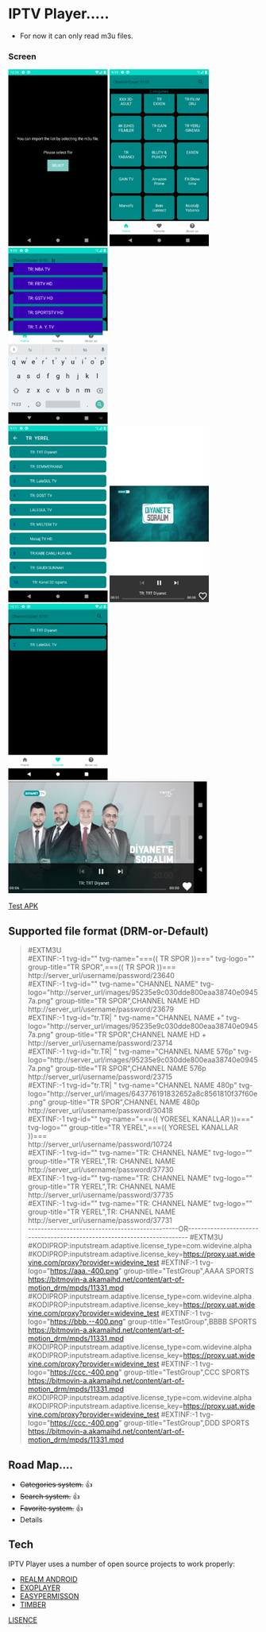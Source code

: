 # IPTV Player.....

* For now it can only read m3u files.

### Screen
<img src="https://github.com/broscr/IPTV-Player/blob/master/Screenshot_1634034243.png" alt="main" width="200"/>         <img src="https://github.com/broscr/IPTV-Player/blob/master/Screenshot_1634029804.png" alt="main" width="200"/>       <img src="https://github.com/broscr/IPTV-Player/blob/master/Screenshot_1634029819.png" alt="search" width="200"/>     
<img src="https://github.com/broscr/IPTV-Player/blob/master/Screenshot_1634029884.png" alt="channels" width="200"/>     <img src="https://github.com/broscr/IPTV-Player/blob/master/Screenshot_1634031038.png" alt="playerh" width="200"/>
<img src="https://github.com/broscr/IPTV-Player/blob/master/Screenshot_1634033511.png" alt="favorite" width="200"/>     <img src="https://github.com/broscr/IPTV-Player/blob/master/Screenshot_1634031049.png" alt="playerv" width="400"/>

[Test APK](https://github.com/broscr/IPTV-Player/blob/master/app/release/)

## Supported file format (DRM-or-Default)

>#EXTM3U\
>#EXTINF:-1 tvg-id="" tvg-name="===((  TR SPOR  ))===" tvg-logo="" group-title="TR SPOR",===((  TR SPOR  ))===\
>http://server_url/username/password/23640\
>#EXTINF:-1 tvg-id="" tvg-name="CHANNEL NAME" tvg-logo="http://server_url/images/95235e9c030dde800eaa38740e09457a.png" group-title="TR SPOR",CHANNEL NAME  HD\
>http://server_url/username/password/23679\
>#EXTINF:-1 tvg-id="tr.TR| " tvg-name="CHANNEL NAME +" tvg-logo="http://server_url/images/95235e9c030dde800eaa38740e09457a.png" group-title="TR SPOR",CHANNEL NAME HD +\
>http://server_url/username/password/23714\
>#EXTINF:-1 tvg-id="tr.TR| " tvg-name="CHANNEL NAME 576p" tvg-logo="http://server_url/images/95235e9c030dde800eaa38740e09457a.png" group-title="TR SPOR",CHANNEL NAME 576p\
>http://server_url/username/password/23715\
>#EXTINF:-1 tvg-id="tr.TR| " tvg-name="CHANNEL NAME 480p" tvg-logo="http://server_url/images/643776191832652a8c8561810f37f60e.png" group-title="TR SPOR",CHANNEL NAME 480p\
>http://server_url/username/password/30418\
>#EXTINF:-1 tvg-id="" tvg-name="===(( YORESEL KANALLAR ))===" tvg-logo="" group-title="TR  YEREL",===(( YORESEL KANALLAR ))===\
>http://server_url/username/password/10724\
>#EXTINF:-1 tvg-id="" tvg-name="TR: CHANNEL NAME" tvg-logo="" group-title="TR  YEREL",TR: CHANNEL NAME\
>http://server_url/username/password/37730\
>#EXTINF:-1 tvg-id="" tvg-name="TR: CHANNEL NAME" tvg-logo="" group-title="TR  YEREL",TR: CHANNEL NAME\
>http://server_url/username/password/37735\
>#EXTINF:-1 tvg-id="" tvg-name="TR: CHANNEL NAME" tvg-logo="" group-title="TR  YEREL",TR: CHANNEL NAME\
>http://server_url/username/password/37731\
-----------------------------------------------OR------------------------------------------------------------------------
>#EXTM3U
>#KODIPROP:inputstream.adaptive.license_type=com.widevine.alpha
>#KODIPROP:inputstream.adaptive.license_key=https://proxy.uat.widevine.com/proxy?provider=widevine_test
>#EXTINF:-1 tvg-logo="https://aaa.-400.png" group-title="TestGroup",AAAA SPORTS
>https://bitmovin-a.akamaihd.net/content/art-of-motion_drm/mpds/11331.mpd
>#KODIPROP:inputstream.adaptive.license_type=com.widevine.alpha
>#KODIPROP:inputstream.adaptive.license_key=https://proxy.uat.widevine.com/proxy?provider=widevine_test
>#EXTINF:-1 tvg-logo="https://bbb.--400.png" group-title="TestGroup",BBBB SPORTS
>https://bitmovin-a.akamaihd.net/content/art-of-motion_drm/mpds/11331.mpd
>#KODIPROP:inputstream.adaptive.license_type=com.widevine.alpha
>#KODIPROP:inputstream.adaptive.license_key=https://proxy.uat.widevine.com/proxy?provider=widevine_test
>#EXTINF:-1 tvg-logo="https://ccc.-400.png" group-title="TestGroup",CCC SPORTS
>https://bitmovin-a.akamaihd.net/content/art-of-motion_drm/mpds/11331.mpd
>#KODIPROP:inputstream.adaptive.license_type=com.widevine.alpha
>#KODIPROP:inputstream.adaptive.license_key=https://proxy.uat.widevine.com/proxy?provider=widevine_test
>#EXTINF:-1 tvg-logo="https://ccc.-400.png" group-title="TestGroup",DDD SPORTS
>https://bitmovin-a.akamaihd.net/content/art-of-motion_drm/mpds/11331.mpd


## Road Map....
* ~~Categories system.~~ :thumbsup:
* ~~Search system.~~ :thumbsup:
* ~~Favorite system.~~ :thumbsup:
* Details

## Tech
IPTV Player uses a number of open source projects to work properly:
* [REALM ANDROID](https://github.com/realm/realm-java)
* [EXOPLAYER](https://github.com/google/ExoPlayer)
* [EASYPERMISSON](https://github.com/googlesamples/easypermissions)
* [TIMBER](https://github.com/JakeWharton/timber)


[LISENCE](https://github.com/broscr/IPTV-Player/blob/master/LICENSE)
